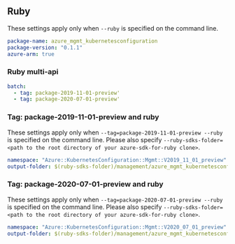 ## Ruby

These settings apply only when `--ruby` is specified on the command line.

```yaml
package-name: azure_mgmt_kubernetesconfiguration
package-version: "0.1.1"
azure-arm: true
```

### Ruby multi-api

``` yaml $(ruby) && $(multiapi)
batch:
  - tag: package-2019-11-01-preview'
  - tag: package-2020-07-01-preview'
```

### Tag: package-2019-11-01-preview and ruby

These settings apply only when `--tag=package-2019-11-01-preview --ruby` is specified on the command line.
Please also specify `--ruby-sdks-folder=<path to the root directory of your azure-sdk-for-ruby clone>`.

```yaml $(tag) == 'package-2019-11-01-preview' && $(ruby)
namespace: "Azure::KubernetesConfiguration::Mgmt::V2019_11_01_preview"
output-folder: $(ruby-sdks-folder)/management/azure_mgmt_kubernetesconfiguration/lib
```

### Tag: package-2020-07-01-preview and ruby

These settings apply only when `--tag=package-2020-07-01-preview --ruby` is specified on the command line.
Please also specify `--ruby-sdks-folder=<path to the root directory of your azure-sdk-for-ruby clone>`.

```yaml $(tag) == 'package-2020-07-01-preview' && $(ruby)
namespace: "Azure::KubernetesConfiguration::Mgmt::V2020_07_01_preview"
output-folder: $(ruby-sdks-folder)/management/azure_mgmt_kubernetesconfiguration/lib
```
